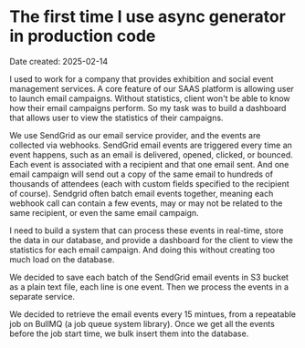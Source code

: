 # The first time I use async generator in production code

Date created: 2025-02-14

I used to work for a company that provides exhibition and social event management services. A core feature of our SAAS platform is allowing user to launch email campaigns. Without statistics, client won't be able to know how their email campaigns perform. So my task was to build a dashboard that allows user to view the statistics of their campaigns.

We use SendGrid as our email service provider, and the events are collected via webhooks. SendGrid email events are triggered every time an event happens, such as an email is delivered, opened, clicked, or bounced. Each event is associated with a recipient and that one email sent. And one email campaign will send out a copy of the same email to hundreds of thousands of attendees (each with custom fields specified to the recipient of course). Sendgrid often batch email events together, meaning each webhook call can contain a few events, may or may not be related to the same recipient, or even the same email campaign.

I need to build a system that can process these events in real-time, store the data in our database, and provide a dashboard for the client to view the statistics for each email campaign. And doing this without creating too much load on the database.

We decided to save each batch of the SendGrid email events in S3 bucket as a plain text file, each line is one event. Then we process the events in a separate service.

We decided to retrieve the email events every 15 mintues, from a repeatable job on BullMQ (a job queue system library). Once we get all the events before the job start time, we bulk insert them into the database.
